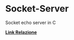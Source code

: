 # Socket-Server
Socket echo server in C

[**Link Relazione**](/Relazione/Relazione.md)
```{r child='Relazione/Relazione.md'}
```
